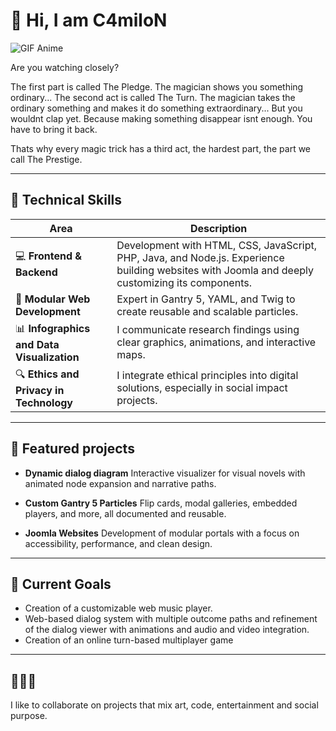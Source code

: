 # 👋 Hi, I am C4miloN

 ![GIF Anime](https://i.imgur.com/NkZ0TeW.gif)
 
Are you watching closely?   

The first part is called The Pledge. 
The magician shows you something ordinary...
The second act is called The Turn. 
The magician takes the ordinary something and makes it do something extraordinary...
But you wouldnt clap yet. Because making something disappear isnt enough. 
You have to bring it back.

Thats why every magic trick has a third act, the hardest part, the part we call The Prestige.

---


## 💼 Technical Skills

| Area | Description |
|------|-------------|
| 💻 **Frontend & Backend** | Development with HTML, CSS, JavaScript, PHP, Java, and Node.js. Experience building websites with Joomla and deeply customizing its components. |
| 🧩 **Modular Web Development** | Expert in Gantry 5, YAML, and Twig to create reusable and scalable particles. |
| 📊 **Infographics and Data Visualization** | I communicate research findings using clear graphics, animations, and interactive maps. |
| 🔍 **Ethics and Privacy in Technology** | I integrate ethical principles into digital solutions, especially in social impact projects. |

---

## 🚀 Featured projects

- **Dynamic dialog diagram**
Interactive visualizer for visual novels with animated node expansion and narrative paths.

- **Custom Gantry 5 Particles**
Flip cards, modal galleries, embedded players, and more, all documented and reusable.

- **Joomla Websites**
Development of modular portals with a focus on accessibility, performance, and clean design.

---

## 🎯 Current Goals

- Creation of a customizable web music player.
- Web-based dialog system with multiple outcome paths and refinement of the dialog viewer with animations and audio and video integration.
- Creation of an online turn-based multiplayer game
---
## 🍊🍊🍊

I like to collaborate on projects that mix art, code, entertainment and social purpose.

